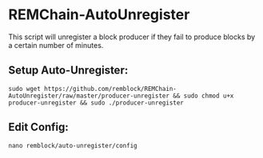 # REMChain-AutoUnregister

This script will unregister a block producer if they fail to produce blocks by a certain number of minutes.

## Setup Auto-Unregister:

```
sudo wget https://github.com/remblock/REMChain-AutoUnregister/raw/master/producer-unregister && sudo chmod u+x producer-unregister && sudo ./producer-unregister
```
## Edit Config:

```
nano remblock/auto-unregister/config
```
